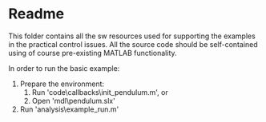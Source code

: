 # Readme
This folder contains all the sw resources used for supporting the examples in the practical control issues. All the source code should be self-contained using of course pre-existing MATLAB functionality.

In order to run the basic example:
1. Prepare the environment:
    1. Run 'code\callbacks\init_pendulum.m', or
    1. Open 'mdl\pendulum.slx'
1. Run 'analysis\example_run.m'